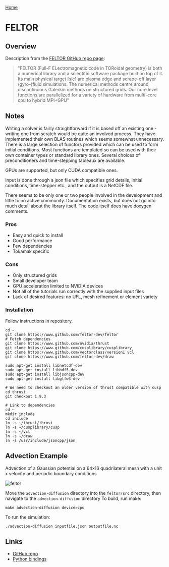 [Home](../readme.md)
# FELTOR

## Overview

Description from the [FELTOR GitHub repo page](https://www.nektar.info/):

> "FELTOR (Full-F ELectromagnetic code in TORoidal geometry) is both a numerical library and a scientific software package built on top of it. Its main physical target [sic] are plasma edge and scrape-off layer (gyro-)fluid simulations. The numerical methods centre around discontinuous Galerkin methods on structured grids. Our core level functions are parallelized for a variety of hardware from multi-core cpu to hybrid MPI+GPU"

## Notes
Writing a solver is fairly straightforward if it is based off an existing one - writing one from scratch would be quite an involved process.  They have implemented their own BLAS routines which seems somewhat unnecessary.  There is a large selection of functors provided which can be used to form initial conditions.  Most functions are templated so can be used with their own container types or standard library ones.
Several choices of preconditioners and time-stepping tableaux are available.

GPUs are supported, but only CUDA compatible ones.

Input is done through a json file which specifies grid details, initial conditions, time-stepper etc., and the output is a NetCDF file.

There seems to be only one or two people involved in the development and little to no active community.
Documentation exists, but does not go into much detail about the library itself.  The code itself does have doxygen comments.

### Pros
 - Easy and quick to install
 - Good performance
 - Few dependencies
 - Tokamak specific

### Cons
 - Only structured grids
 - Small developer team
 - GPU acceleration limited to NVIDIA devices
 - Not all of the tutorials run correctly with the supplied input files
 - Lack of desired features: no UFL, mesh refinement or element variety

### Installation
Follow instructions in repository.

```
cd ~
git clone https://www.github.com/feltor-dev/feltor
# Fetch dependencies
git clone https://www.github.com/nvidia/thrust
git clone https://www.github.com/cusplibrary/cusplibrary
git clone https://www.github.com/vectorclass/version1 vcl
git clone https://www.github.com/feltor-dev/draw

sudo apt-get install libnetcdf-dev
sudo apt-get install libhdf5-dev
sudo apt-get install libjsoncpp-dev
sudo apt-get install libglfw3-dev

# We need to checkout an older version of thrust compatible with cusp
cd thrust
git checkout 1.9.3

# Link to dependencies
cd ~
mkdir include
cd include
ln -s ~/thrust/thrust
ln -s ~/cusplibrary/cusp
ln -s ~/vcl
ln -s ~/draw
ln -s /usr/include/jsoncpp/json

```

## Advection Example
Advection of a Gaussian potential on a 64x16 quadrilateral mesh with a unit x velocity and periodic boundary conditions

![feltor](https://github.com/UKAEA-Edge-Code/EdgeCodeRequirements/assets/16880076/83dc8728-ddd9-433c-aab0-dec156e88c97)

Move the ```advection-diffusion``` directory into the ```feltor/src``` directory, then navigate to the ```advection-diffusion``` directory
To build, run make:

```
make advection-diffusion device=cpu
```

To run the simulation:

```
./advection-diffusion inputfile.json outputfile.nc
```

## Links

- [GitHub repo](https://github.com/feltor-dev/feltor)
- [Python bindings](https://github.com/feltor-dev/pyFeltor)
